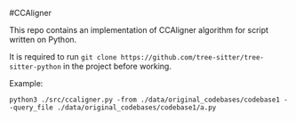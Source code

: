 #CCAligner

This repo contains an implementation of CCAligner algorithm for script written on Python.

It is required to run ``git clone https://github.com/tree-sitter/tree-sitter-python`` in the project before working.

Example:

```
python3 ./src/ccaligner.py -from ./data/original_codebases/codebase1 --query_file ./data/original_codebases/codebase1/a.py
```


